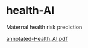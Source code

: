 # health-AI
Maternal health risk prediction

[annotated-Health_AI.pdf](https://github.com/abhiti01/health-AI/files/12655649/annotated-Health_AI.pdf)
